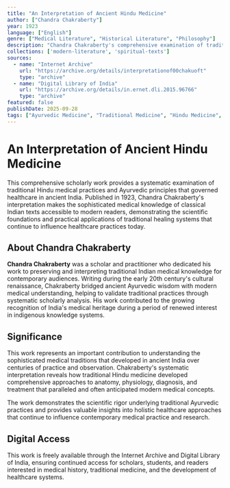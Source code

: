 ```yaml
---
title: "An Interpretation of Ancient Hindu Medicine"
author: ["Chandra Chakraberty"]
year: 1923
language: ["English"]
genre: ["Medical Literature", "Historical Literature", "Philosophy"]
description: "Chandra Chakraberty's comprehensive examination of traditional Hindu medical practices and Ayurvedic principles. This scholarly work makes ancient Indian medical knowledge accessible to modern readers, covering anatomy, physiology, pathology, and diagnostic methods that formed the foundation of traditional healthcare systems."
collections: ['modern-literature', 'spiritual-texts']
sources:
  - name: "Internet Archive"
    url: "https://archive.org/details/interpretationof00chakuoft"
    type: "archive"
  - name: "Digital Library of India"
    url: "https://archive.org/details/in.ernet.dli.2015.96766"
    type: "archive"
featured: false
publishDate: 2025-09-28
tags: ["Ayurvedic Medicine", "Traditional Medicine", "Hindu Medicine", "Medical History", "Chandra Chakraberty", "Ancient Healthcare", "Medical Practices", "Indian Medicine", "Traditional Healing", "Medical Literature", "Health Sciences"]
---
```


# An Interpretation of Ancient Hindu Medicine

This comprehensive scholarly work provides a systematic examination of traditional Hindu medical practices and Ayurvedic principles that governed healthcare in ancient India. Published in 1923, Chandra Chakraberty's interpretation makes the sophisticated medical knowledge of classical Indian texts accessible to modern readers, demonstrating the scientific foundations and practical applications of traditional healing systems that continue to influence healthcare practices today.

## About Chandra Chakraberty

**Chandra Chakraberty** was a scholar and practitioner who dedicated his work to preserving and interpreting traditional Indian medical knowledge for contemporary audiences. Writing during the early 20th century's cultural renaissance, Chakraberty bridged ancient Ayurvedic wisdom with modern medical understanding, helping to validate traditional practices through systematic scholarly analysis. His work contributed to the growing recognition of India's medical heritage during a period of renewed interest in indigenous knowledge systems.

## Significance

This work represents an important contribution to understanding the sophisticated medical traditions that developed in ancient India over centuries of practice and observation. Chakraberty's systematic interpretation reveals how traditional Hindu medicine developed comprehensive approaches to anatomy, physiology, diagnosis, and treatment that paralleled and often anticipated modern medical concepts.

The work demonstrates the scientific rigor underlying traditional Ayurvedic practices and provides valuable insights into holistic healthcare approaches that continue to influence contemporary medical practice and research.

## Digital Access

This work is freely available through the Internet Archive and Digital Library of India, ensuring continued access for scholars, students, and readers interested in medical history, traditional medicine, and the development of healthcare systems.
